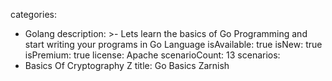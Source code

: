 categories:
  - Golang
description: >-
  Lets learn the basics of Go Programming and start writing your programs in Go
  Language
isAvailable: true
isNew: true
isPremium: true
license: Apache
scenarioCount: 13
scenarios:
  - Basics Of Cryptography Z
title: Go Basics Zarnish
